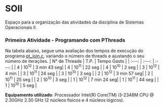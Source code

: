 # SOII
Espaço para a organização das atividades da disciplina de Sistemas Operacionais II.


### Primeira Atividade - Programando com PThreads
Na tabela abaixo, segue uma avaliação dos tempos de execução do programa [pt_join.c](https://github.com/MGStigger/SOII/blob/main/pt_join.c), variando o número de threads e ajustando o seu número de iterações.
| N° de Threads |   T.P.   | Tempo Gasto |
|     :---:     |   :---:  |    :---:    |
|       4       |   10<sup>12</sup>  | 3 min 43 seg|
|       4       |   10<sup>11</sup>  |    22 seg   |
|       4       |   10<sup>10</sup>  |    2 seg    |
|       3       |   10<sup>12</sup>  |    4 min    |
|       3       |   10<sup>11</sup>  |    24 seg   |
|       3       |   10<sup>10</sup>  |    3 seg    |
|       2       |   10<sup>12</sup>  | 3 min 57 seg|
|       2       |   10<sup>11</sup>  |    25 seg   |
|       2       |   10<sup>10</sup>  |    3 seg    |
|       1       |   10<sup>12</sup>  | 7 min 24 seg|
|       1       |   10<sup>11</sup>  |    44 seg   |
|       1       |   10<sup>10</sup>  |    5 seg    |

**Equipamento utilizado**: Processador Intel(R) Core(TM) i3-2348M CPU @ 2.30GHz 2.30 GHz (2 núcleos físicos e 4 núcleos lógicos).
